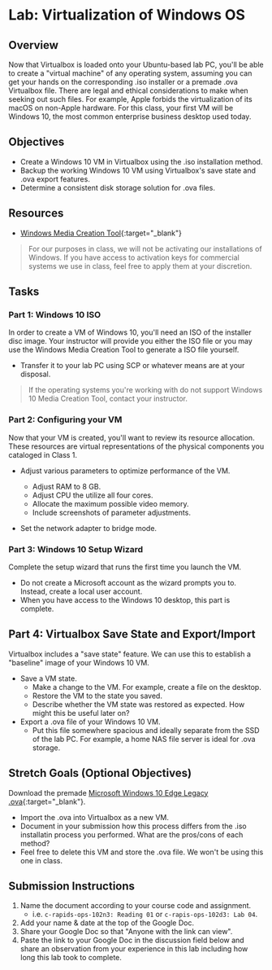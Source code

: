 # Lab: Virtualization of Windows OS

## Overview

Now that Virtualbox is loaded onto your Ubuntu-based lab PC, you'll be able to create a "virtual machine" of any operating system, assuming you can get your hands on the corresponding .iso installer or a premade .ova Virtualbox file. There are legal and ethical considerations to make when seeking out such files. For example, Apple forbids the virtualization of its macOS on non-Apple hardware. For this class, your first VM will be Windows 10, the most common enterprise business desktop used today.

## Objectives

- Create a Windows 10 VM in Virtualbox using the .iso installation method.
- Backup the working Windows 10 VM using Virtualbox's save state and .ova export features.
- Determine a consistent disk storage solution for .ova files.

## Resources

- [Windows Media Creation Tool](https://www.microsoft.com/en-us/software-download/windows10){:target="_blank"}

> For our purposes in class, we will not be activating our installations of Windows. If you have access to activation keys for commercial systems we use in class, feel free to apply them at your discretion.

## Tasks

### Part 1: Windows 10 ISO

In order to create a VM of Windows 10, you'll need an ISO of the installer disc image. Your instructor will provide you either the ISO file or you may use the Windows Media Creation Tool to generate a ISO file yourself.

- Transfer it to your lab PC using SCP or whatever means are at your disposal.

> If the operating systems you're working with do not support Windows 10 Media Creation Tool, contact your instructor.

### Part 2: Configuring your VM

Now that your VM is created, you'll want to review its resource allocation. These resources are virtual representations of the physical components you cataloged in Class 1.

- Adjust various parameters to optimize performance of the VM.
  - Adjust RAM to 8 GB.
  - Adjust CPU the utilize all four cores.
  - Allocate the maximum possible video memory.
  - Include screenshots of parameter adjustments. 

- Set the network adapter to bridge mode.

### Part 3: Windows 10 Setup Wizard

Complete the setup wizard that runs the first time you launch the VM.
  - Do not create a Microsoft account as the wizard prompts you to. Instead, create a local user account.
  - When you have access to the Windows 10 desktop, this part is complete.

## Part 4: Virtualbox Save State and Export/Import

Virtualbox includes a "save state" feature. We can use this to establish a "baseline" image of your Windows 10 VM.

- Save a VM state.
  - Make a change to the VM. For example, create a file on the desktop.
  - Restore the VM to the state you saved.
  - Describe whether the VM state was restored as expected. How might this be useful later on?
- Export a .ova file of your Windows 10 VM. 
  - Put this file somewhere spacious and ideally separate from the SSD of the lab PC. For example, a home NAS file server is ideal for .ova storage.

## Stretch Goals (Optional Objectives)

Download the premade [Microsoft Windows 10 Edge Legacy .ova](https://developer.microsoft.com/en-us/microsoft-edge/tools/vms/){:target="_blank"}.
- Import the .ova into Virtualbox as a new VM.
- Document in your submission how this process differs from the .iso installatin process you performed. What are the pros/cons of each method?
- Feel free to delete this VM and store the .ova file. We won't be using this one in class.

## Submission Instructions

1. Name the document according to your course code and assignment.
   - i.e. `c-rapids-ops-102n3: Reading 01` or `c-rapis-ops-102d3: Lab 04`.
1. Add your name & date at the top of the Google Doc.
1. Share your Google Doc so that "Anyone with the link can view".
1. Paste the link to your Google Doc in the discussion field below and share an observation from your experience in this lab including how long this lab took to complete.
